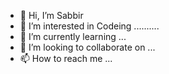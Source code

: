 - 👋 Hi, I’m Sabbir
- 👀 I’m interested in Codeing ..........
- 🌱 I’m currently learning ...
- 💞️ I’m looking to collaborate on ...
- 📫 How to reach me ...

<!---
Sabbir163015043/Sabbir163015043 is a ✨ special ✨ repository because its `README.md` (this file) appears on your GitHub profile.
You can click the Preview link to take a look at your changes.
--->
